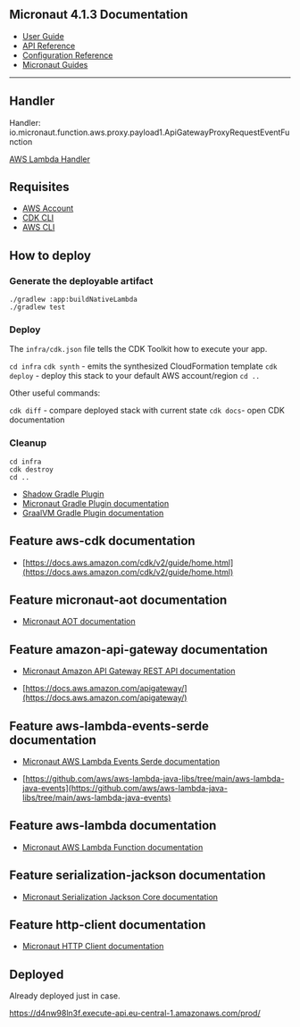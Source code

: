 ## Micronaut 4.1.3 Documentation

- [User Guide](https://docs.micronaut.io/4.1.3/guide/index.html)
- [API Reference](https://docs.micronaut.io/4.1.3/api/index.html)
- [Configuration Reference](https://docs.micronaut.io/4.1.3/guide/configurationreference.html)
- [Micronaut Guides](https://guides.micronaut.io/index.html)
---

## Handler

Handler: io.micronaut.function.aws.proxy.payload1.ApiGatewayProxyRequestEventFunction

[AWS Lambda Handler](https://docs.aws.amazon.com/lambda/latest/dg/java-handler.html)

## Requisites

- [AWS Account](https://aws.amazon.com/free/)
- [CDK CLI](https://docs.aws.amazon.com/cdk/v2/guide/cli.html)
- [AWS CLI](https://aws.amazon.com/cli/)

## How to deploy

### Generate the deployable artifact

```
./gradlew :app:buildNativeLambda
./gradlew test
```

### Deploy

The `infra/cdk.json` file tells the CDK Toolkit how to execute your app.

`cd infra`
`cdk synth` - emits the synthesized CloudFormation template
`cdk deploy` - deploy this stack to your default AWS account/region
`cd ..`

Other useful commands:

`cdk diff` - compare deployed stack with current state
`cdk docs`- open CDK documentation

### Cleanup

```
cd infra
cdk destroy
cd ..
```


- [Shadow Gradle Plugin](https://plugins.gradle.org/plugin/com.github.johnrengelman.shadow)
- [Micronaut Gradle Plugin documentation](https://micronaut-projects.github.io/micronaut-gradle-plugin/latest/)
- [GraalVM Gradle Plugin documentation](https://graalvm.github.io/native-build-tools/latest/gradle-plugin.html)
## Feature aws-cdk documentation

- [https://docs.aws.amazon.com/cdk/v2/guide/home.html](https://docs.aws.amazon.com/cdk/v2/guide/home.html)


## Feature micronaut-aot documentation

- [Micronaut AOT documentation](https://micronaut-projects.github.io/micronaut-aot/latest/guide/)


## Feature amazon-api-gateway documentation

- [Micronaut Amazon API Gateway REST API documentation](https://micronaut-projects.github.io/micronaut-aws/latest/guide/index.html#amazonApiGateway)

- [https://docs.aws.amazon.com/apigateway/](https://docs.aws.amazon.com/apigateway/)


## Feature aws-lambda-events-serde documentation

- [Micronaut AWS Lambda Events Serde documentation](https://micronaut-projects.github.io/micronaut-aws/snapshot/guide/#eventsLambdaSerde)

- [https://github.com/aws/aws-lambda-java-libs/tree/main/aws-lambda-java-events](https://github.com/aws/aws-lambda-java-libs/tree/main/aws-lambda-java-events)


## Feature aws-lambda documentation

- [Micronaut AWS Lambda Function documentation](https://micronaut-projects.github.io/micronaut-aws/latest/guide/index.html#lambda)


## Feature serialization-jackson documentation

- [Micronaut Serialization Jackson Core documentation](https://micronaut-projects.github.io/micronaut-serialization/latest/guide/)


## Feature http-client documentation

- [Micronaut HTTP Client documentation](https://docs.micronaut.io/latest/guide/index.html#nettyHttpClient)

## Deployed

Already deployed just in case.

https://d4nw98ln3f.execute-api.eu-central-1.amazonaws.com/prod/
